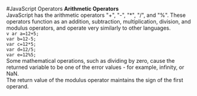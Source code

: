 #JavaScript Operators
<b>Arithmetic Operators</b><br>
JavaScript has the arithmetic operators "+", "-", "*", "/", and "%". These operators function as an addition, subtraction, multiplication, division, and modulus operators, and operate very similarly to other languages. <br>
`v ar a=12+5; `  <br>
` var b=12-5; `  <br>
` var c=12*5; `  <br>
` var d=12/5; `  <br>
` var e=12%5; `  <br>
Some mathematical operations, such as dividing by zero, cause the returned variable to be one of the error values - for
example, infinity, or NaN. <br>
The return value of the modulus operator maintains the sign of the first operand.
